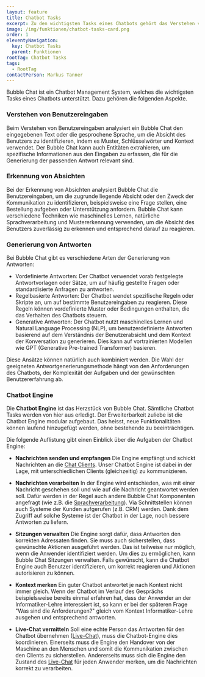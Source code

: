 ```yaml
---
layout: feature
title: Chatbot Tasks
excerpt: Zu den wichtigsten Tasks eines Chatbots gehört das Verstehen von Benutzereingaben, die Erkennung von Absichten und die Generierung von Antworten.
image: /img/funktionen/chatbot-tasks-card.png
order: 1
eleventyNavigation:
  key: Chatbot Tasks
  parent: Funktionen
rootTag: Chatbot Tasks
tags:
  - RootTag
contactPerson: Markus Tanner
---
```


Bubble Chat ist ein Chatbot Management System, welches die wichtigsten Tasks eines Chatbots unterstützt. Dazu gehören die folgenden Aspekte.

### Verstehen von Benutzereingaben
Beim Verstehen von Benutzereingaben analysiert ein Bubble Chat den eingegebenen Text oder die gesprochene Sprache, um die Absicht des Benutzers zu identifizieren, indem es Muster, Schlüsselwörter und Kontext verwendet. Der Bubble Chat kann auch Entitäten extrahieren, um spezifische Informationen aus den Eingaben zu erfassen, die für die Generierung der passenden Antwort relevant sind.


### Erkennung von Absichten
Bei der Erkennung von Absichten analysiert Bubble Chat die Benutzereingaben, um die zugrunde liegende Absicht oder den Zweck der Kommunikation zu identifizieren, beispielsweise eine Frage stellen, eine Bestellung aufgeben oder Unterstützung anfordern. Bubble Chat kann verschiedene Techniken wie maschinelles Lernen, natürliche Sprachverarbeitung und Mustererkennung verwenden, um die Absicht des Benutzers zuverlässig zu erkennen und entsprechend darauf zu reagieren.


### Generierung von Antworten
Bei Bubble Chat gibt es verschiedene Arten der Generierung von Antworten:

  - Vordefinierte Antworten: Der Chatbot verwendet vorab festgelegte Antwortvorlagen oder Sätze, um auf häufig gestellte Fragen oder standardisierte Anfragen zu antworten.
  - Regelbasierte Antworten: Der Chatbot wendet spezifische Regeln oder Skripte an, um auf bestimmte Benutzereingaben zu reagieren. Diese Regeln können vordefinierte Muster oder Bedingungen enthalten, die das Verhalten des Chatbots steuern.
  - Generative Antworten: Der Chatbot nutzt maschinelles Lernen und Natural Language Processing (NLP), um benutzerdefinierte Antworten basierend auf dem Verständnis der Benutzerabsicht und dem Kontext der Konversation zu generieren. Dies kann auf vortrainierten Modellen wie GPT (Generative Pre-trained Transformer) basieren.

Diese Ansätze können natürlich auch kombiniert werden. Die Wahl der geeigneten Antwortgenerierungsmethode hängt von den Anforderungen des Chatbots, der Komplexität der Aufgaben und der gewünschten Benutzererfahrung ab.


### Chatbot Engine
Die **Chatbot Engine** ist das Herzstück von Bubble Chat. Sämtliche Chatbot Tasks werden von hier aus erledigt. Der Erweiterbarkeit zuliebe ist die Chatbot Engine modular aufgebaut. Das heisst, neue Funktionalitäten können laufend hinzugefügt werden, ohne bestehende zu beeinträchtigen.

Die folgende Auflistung gibt einen Einblick über die Aufgaben der Chatbot Engine:

- **Nachrichten senden und empfangen**
  Die Engine empfängt und schickt Nachrichten an die [Chat Clients](/funktionen/channels/). Unser Chatbot Engine ist dabei in der Lage, mit unterschiedlichen Clients (gleichzeitig) zu kommunizieren.

- **Nachrichten verarbeiten**
  In der Engine wird entschieden, was mit einer Nachricht geschehen soll und wie auf die Nachricht geantwortet werden soll. Dafür werden in der Regel auch andere Bubble Chat Komponenten angefragt (wie z.B. die [Sprachverarbeitung](/funktionen/nlp/)). Via Schnittstellen können auch Systeme der Kunden aufgerufen (z.B. CRM) werden. Dank dem Zugriff auf solche Systeme ist der Chatbot in der Lage, noch bessere Antworten zu liefern.

- **Sitzungen verwalten**
  Die Engine sorgt dafür, dass Antworten den korrekten Adressaten finden. Sie muss auch sicherstellen, dass gewünschte Aktionen ausgeführt werden. Das ist teilweise nur möglich, wenn die Anwender identifiziert werden. Um dies zu ermöglichen, kann Bubble Chat Sitzungen verwalten. Falls gewünscht, kann die Chatbot Engine auch Benutzer identifizieren, um korrekt reagieren und Aktionen autorisieren zu können.

- **Kontext merken**
  Ein guter Chatbot antwortet je nach Kontext nicht immer gleich. Wenn der Chatbot im Verlauf des Gesprächs beispielsweise bereits einmal erfahren hat, dass der Anwender an der Informatiker-Lehre interessiert ist, so kann er bei der späteren Frage "Was sind die Anforderungen?" gleich vom Kontext Informatiker-Lehre ausgehen und entsprechend antworten.

- **Live-Chat vermitteln**
  Soll eine echte Person das Antworten für den Chatbot übernehmen ([Live-Chat](/funktionen/live-chat/)), muss die Chatbot-Engine dies koordinieren. Einerseits muss die Engine den Handover von der Maschine an den Menschen und somit die Kommunikation zwischen den Clients zu sicherstellen. Andererseits muss sich die Engine den Zustand des [Live-Chat](/funktionen/live-chat/) für jeden Anwender merken, um die Nachrichten korrekt zu verarbeiten.
